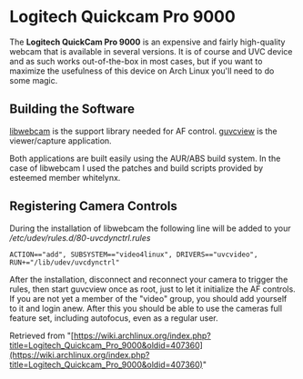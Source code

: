 # Logitech Quickcam Pro 9000

The **Logitech QuickCam Pro 9000** is an expensive and fairly high-quality webcam that is available in several versions. It is of course and UVC device and as such works out-of-the-box in most cases, but if you want to maximize the usefulness of this device on Arch Linux you'll need to do some magic.

## Building the Software

[libwebcam](https://aur.archlinux.org/packages/libwebcam/) is the support library needed for AF control. [guvcview](https://www.archlinux.org/packages/?name=guvcview) is the viewer/capture application.

Both applications are built easily using the AUR/ABS build system. In the case of libwebcam I used the patches and build scripts provided by esteemed member whitelynx.

## Registering Camera Controls

During the installation of libwebcam the following line will be added to your _/etc/udev/rules.d/80-uvcdynctrl.rules_

```
ACTION=="add", SUBSYSTEM=="video4linux", DRIVERS=="uvcvideo", RUN+="/lib/udev/uvcdynctrl"

```

After the installation, disconnect and reconnect your camera to trigger the rules, then start guvcview once as root, just to let it initialize the AF controls. If you are not yet a member of the "video" group, you should add yourself to it and login anew. After this you should be able to use the cameras full feature set, including autofocus, even as a regular user.

Retrieved from "[https://wiki.archlinux.org/index.php?title=Logitech_Quickcam_Pro_9000&oldid=407360](https://wiki.archlinux.org/index.php?title=Logitech_Quickcam_Pro_9000&oldid=407360)"